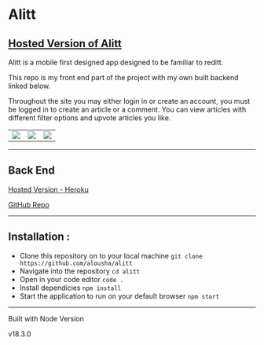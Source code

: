 # Alitt

## <a href="https://famous-bombolone-c85400.netlify.app">Hosted Version of Alitt</a>

Alitt is a mobile first designed app designed to be familiar to reditt.

This repo is my front end part of the project with my own built backend linked below.

Throughout the site you may either login in or create an account, you must be logged in to create an article or a comment. You can view articles with different filter options and upvote articles you like.



<table>
<tr>
<td><img src="https://github.com/alousha/alitt/blob/main/readmeimages/alitt-login.png?raw=true" ></td>

<td><img src="https://github.com/alousha/alitt/blob/main/readmeimages/alitt-articles.png?raw=true" ></td>

<td><img src="https://github.com/alousha/alitt/blob/main/readmeimages/alitt-comments.png?raw=true" ></td>

</tr>
</table>

---

## Back End

<a href="https://alitt-app.herokuapp.com/api">Hosted Version - Heroku</a>

<a href="https://github.com/alousha/be-ali-news">GitHub Repo</a>

---

## Installation :

- Clone this repository on to your local machine `git clone https://github.com/alousha/alitt `
- Navigate into the repository
  `cd alitt`
- Open in your code editor `code .`
- Install dependicies `npm install`
- Start the application to run on your default browser `npm start`

---

Built with Node Version

v18.3.0
